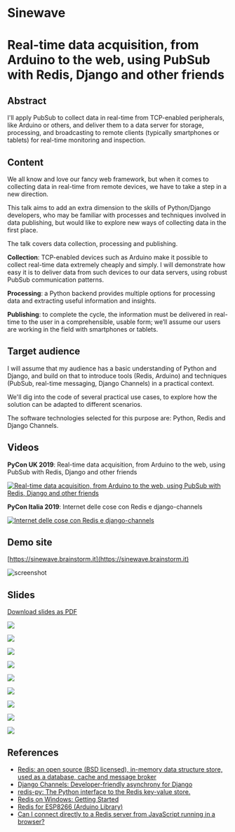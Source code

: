 
Sinewave
========

# Real-time data acquisition, from Arduino to the web, using PubSub with Redis, Django and other friends

## Abstract

I'll apply PubSub to collect data in real-time from TCP-enabled peripherals,
like Arduino or others, and deliver them to a data server for storage, processing,
and broadcasting to remote clients (typically smartphones or tablets) for real-time
monitoring and inspection.

## Content

We all know and love our fancy web framework, but when it comes to collecting data
in real-time from remote devices, we have to take a step in a new direction.

This talk aims to add an extra dimension to the skills of Python/Django developers,
who may be familiar with processes and techniques involved in data publishing,
but would like to explore new ways of collecting data in the first place.

The talk covers data collection, processing and publishing.

**Collection**: TCP-enabled devices such as Arduino make it possible to collect
real-time data extremely cheaply and simply. I will demonstrate how easy it is
to deliver data from such devices to our data servers, using robust PubSub
communication patterns.

**Processing**: a Python backend provides multiple options for processing data and
extracting useful information and insights.

**Publishing**: to complete the cycle, the information must be delivered in real-time
to the user in a comprehensible, usable form; we’ll assume our users are working
in the field with smartphones or tablets.

## Target audience

I will assume that my audience has a basic understanding of Python and Django,
and build on that to introduce tools (Redis, Arduino) and techniques
(PubSub, real-time messaging, Django Channels) in a practical context.

We'll dig into the code of several practical use cases, to explore how the solution
can be adapted to different scenarios.

The software technologies selected for this purpose are: Python, Redis and Django Channels.

## Videos

**PyCon UK 2019**: Real-time data acquisition, from Arduino to the web, using PubSub with Redis, Django and other friends

[![Real-time data acquisition, from Arduino to the web, using PubSub with Redis, Django and other friends](etc/slides/images/0_uk.png)](https://www.youtube.com/watch?v=V8VAQS7xais "Real-time data acquisition, from Arduino to the web, using PubSub with Redis, Django and other friends")

**PyCon Italia 2019**: Internet delle cose con Redis e django-channels

[![Internet delle cose con Redis e django-channels](etc/slides/images/0.png)](https://www.youtube.com/watch?v=xxbxVHi_vfU "Internet delle cose con Redis e django-channels")

## Demo site

[https://sinewave.brainstorm.it](https://sinewave.brainstorm.it)

![screenshot](screenshot.png)

## Slides

[Download slides as PDF](https://github.com/morlandi/sinewave/raw/master/etc/slides/2019-05-03_PyconItalia2019_sinewave.pdf)

![](etc/slides/images/1.png)

![](etc/slides/images/2c.png)

![](etc/slides/images/3b.png)

![](etc/slides/images/4.png)

![](etc/slides/images/5.png)

![](etc/slides/images/6a.png)

![](etc/slides/images/6b.png)

![](etc/slides/images/6c.png)

![](etc/slides/images/7b.png)

## References

- [Redis: an open source (BSD licensed), in-memory data structure store, used as a database, cache and message broker](https://redis.io)
- [Django Channels: Developer-friendly asynchrony for Django](https://github.com/django/channels)
- [redis-py: The Python interface to the Redis key-value store.](https://github.com/andymccurdy/redis-py)
- [Redis on Windows: Getting Started](https://channel9.msdn.com/Blogs/Interoperability/Redis-on-Windows-Getting-Started)
- [Redis for ESP8266 (Arduino Library)](https://www.arduinolibraries.info/libraries/redis-for-esp8266)
- [Can I connect directly to a Redis server from JavaScript running in a browser?](https://stackoverflow.com/questions/5759120/can-i-connect-directly-to-a-redis-server-from-javascript-running-in-a-browser)

